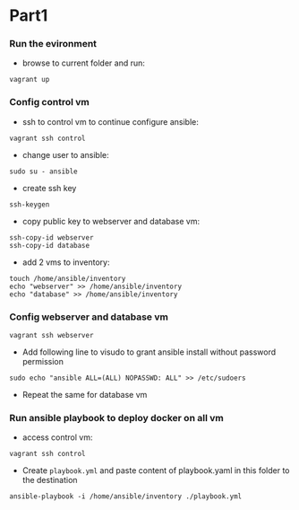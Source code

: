 # Part1
### Run the evironment
- browse to current folder and run:
```shell
vagrant up
```
### Config control vm 
- ssh to control vm to continue configure ansible:
```shell
vagrant ssh control
```
- change user to ansible:
```shell
sudo su - ansible
```
- create ssh key
```shell
ssh-keygen
```
- copy public key to webserver and database vm:
```shell
ssh-copy-id webserver
ssh-copy-id database
```
- add 2 vms to inventory:
```shell
touch /home/ansible/inventory
echo "webserver" >> /home/ansible/inventory
echo "database" >> /home/ansible/inventory
```
### Config webserver and database vm
```shell
vagrant ssh webserver
```
- Add following line to visudo to grant ansible install without password permission
```shell
sudo echo "ansible ALL=(ALL) NOPASSWD: ALL" >> /etc/sudoers
```
- Repeat the same for database vm

### Run ansible playbook to deploy docker on all vm

- access control vm:
```shell
vagrant ssh control
```

- Create `playbook.yml` and paste content of playbook.yaml in this folder to the destination
```shell
ansible-playbook -i /home/ansible/inventory ./playbook.yml
```